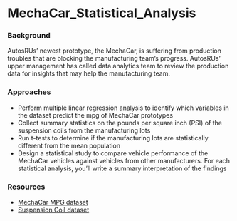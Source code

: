 # MechaCar_Statistical_Analysis
### Background
AutosRUs’ newest prototype, the MechaCar, is suffering from production troubles that are blocking the manufacturing team’s progress. AutosRUs’ upper management has called data analytics team to review the production data for insights that may help the manufacturing team.

### Approaches 
- Perform multiple linear regression analysis to identify which variables in the dataset predict the mpg of MechaCar prototypes
- Collect summary statistics on the pounds per square inch (PSI) of the suspension coils from the manufacturing lots
- Run t-tests to determine if the manufacturing lots are statistically different from the mean population
- Design a statistical study to compare vehicle performance of the MechaCar vehicles against vehicles from other manufacturers. For each statistical analysis, you’ll write a summary interpretation of the findings

### Resources 
- [MechaCar MPG dataset](https://github.com/ShiraliObul/MechaCar_Statistical_Analysis/blob/main/MechaCar_mpg.csv)
- [Suspension Coil dataset]()
